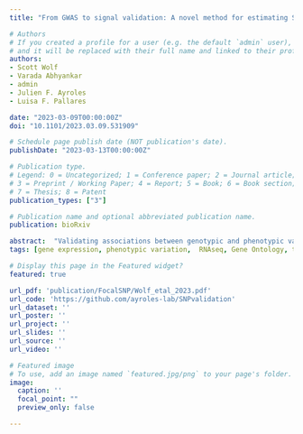```yaml
---
title: "From GWAS to signal validation: A novel method for estimating SNP genetic effects while preserving genomic context"

# Authors
# If you created a profile for a user (e.g. the default `admin` user), write the username (folder name) here 
# and it will be replaced with their full name and linked to their profile.
authors:
- Scott Wolf 
- Varada Abhyankar
- admin
- Julien F. Ayroles
- Luisa F. Pallares

date: "2023-03-09T00:00:00Z"
doi: "10.1101/2023.03.09.531909"

# Schedule page publish date (NOT publication's date).
publishDate: "2023-03-13T00:00:00Z"

# Publication type.
# Legend: 0 = Uncategorized; 1 = Conference paper; 2 = Journal article;
# 3 = Preprint / Working Paper; 4 = Report; 5 = Book; 6 = Book section;
# 7 = Thesis; 8 = Patent
publication_types: ["3"]

# Publication name and optional abbreviated publication name.
publication: bioRxiv

abstract:  "Validating associations between genotypic and phenotypic variation remains a challenge, despite advancements in association studies. Common approaches for signal validation rely on gene-level perturbations, such as loss-of-function mutations or RNAi, which can only identify effects coarsely. More recent CRISPR-based methods can validate associations at the SNP level, but have significant drawbacks, including resulting off-target effects and being both time-consuming and expensive. Both approaches usually modify the genome of a single genetic background, limiting the generalizability of experiments. To address these challenges, we present a simple, low-cost experimental scheme for validating genetic associations at the SNP level in outbred populations. The approach involves genotyping live outbred individuals at a focal SNP, crossing homozygous individuals with the same genotype at that locus, and contrasting phenotypes across resulting synthetic outbred populations. We tested this method in Drosophila melanogaster, measuring the phenotypic effects of a polymorphism at a naturally-segregating cis-eQTL for the midway gene. Our results demonstrate this method's utility in SNP-level validations of naturally occurring genetic variation regulating complex traits. This method provides a bridge between statistical discovery and validation in the natural context of outbred populations, offering a potential solution to the limitations of current methods."
tags: [gene expression, phenotypic variation,  RNAseq, Gene Ontology, transcriptional variance, gene expression variance ]

# Display this page in the Featured widget?
featured: true

url_pdf: 'publication/FocalSNP/Wolf_etal_2023.pdf'
url_code: 'https://github.com/ayroles-lab/SNPvalidation'
url_dataset: ''
url_poster: ''
url_project: ''
url_slides: ''
url_source: ''
url_video: ''

# Featured image
# To use, add an image named `featured.jpg/png` to your page's folder. 
image:
  caption: ''
  focal_point: ""
  preview_only: false

---
```


